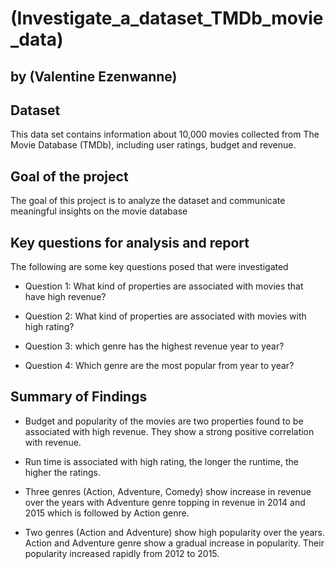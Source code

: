 # (Investigate_a_dataset_TMDb_movie_data)
## by (Valentine Ezenwanne)


## Dataset
This data set contains information about 10,000 movies collected from The Movie Database (TMDb), including user ratings, budget and revenue. 



## Goal of the project

The goal of this project is to analyze the dataset and communicate meaningful insights on the movie database



## Key questions for analysis and report

The following are some key questions posed that were investigated

- Question 1: What kind of properties are associated with movies that have high revenue?

- Question 2: What kind of properties are associated with movies with high rating?

- Question 3: which genre has the highest revenue year to year?

- Question 4: Which genre are the most popular from year to year?


## Summary of Findings

- Budget and popularity of the movies are two properties found to be associated with high revenue. They show a strong positive correlation with revenue.

- Run time is associated with high rating, the longer the runtime, the higher the ratings. 

- Three genres (Action, Adventure, Comedy) show increase in revenue over the years with Adventure genre topping in revenue in 2014 and 2015 which is followed by Action genre.

- Two genres (Action and Adventure) show high popularity over the years. Action and Adventure genre show a gradual increase in popularity. Their popularity increased rapidly from 2012 to 2015.


